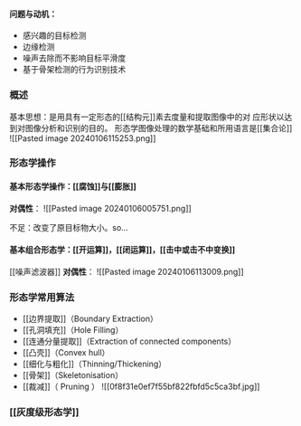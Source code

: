 #### 问题与动机：
- 感兴趣的目标检测 
- 边缘检测 
- 噪声去除而不影响目标平滑度 
- 基于骨架检测的行为识别技术

### 概述
基本思想：是用具有一定形态的[[结构元]]素去度量和提取图像中的对 应形状以达到对图像分析和识别的目的。
形态学图像处理的数学基础和所用语言是[[集合论]]
![[Pasted image 20240106115253.png]]
### 形态学操作
#### 基本形态学操作：[[腐蚀]]与[[膨胀]] 
**对偶性**：
![[Pasted image 20240106005751.png]]

不足：改变了原目标物大小。so...
#### 基本组合形态学：[[开运算]]，[[闭运算]]，[[击中或击不中变换]]
[[噪声滤波器]]
**对偶性**：
![[Pasted image 20240106113009.png]]

### 形态学常用算法
- [[边界提取]]（Boundary Extraction）
- [[孔洞填充]]（Hole Filling） 
- [[连通分量提取]]（Extraction of connected components） 
- [[凸壳]]（Convex hull） 
- [[细化与粗化]]（Thinning/Thickening） 
- [[骨架]]（Skeletonisation） 
- [[裁减]]（ Pruning ）
![[0f8f31e0ef7f55bf822fbfd5c5ca3bf.jpg]]

### [[灰度级形态学]]
